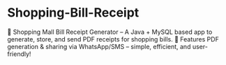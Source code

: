 # Shopping-Bill-Receipt
🧾 Shopping Mall Bill Receipt Generator – A Java + MySQL based app to generate, store, and send PDF receipts for shopping bills. 📩 Features PDF generation &amp; sharing via WhatsApp/SMS – simple, efficient, and user-friendly!
